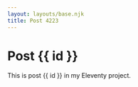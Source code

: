 ```yaml
---
layout: layouts/base.njk
title: Post 4223
---
```


# Post {{ id }}

This is post {{ id }} in my Eleventy project.
